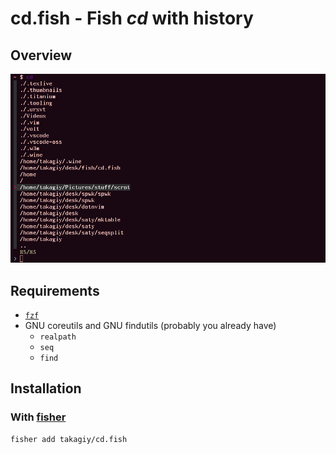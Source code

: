# cd.fish - Fish *cd* with history

## Overview

![Overview](doc/img/overview.png)

## Requirements

* [`fzf`](https://github.com/junegunn/fzf)
* GNU coreutils and GNU findutils (probably you already have)
  * `realpath`
  * `seq`
  * `find`

## Installation

### With [fisher](https://github.com/jorgebucaran/fisher)

```console
fisher add takagiy/cd.fish
```
